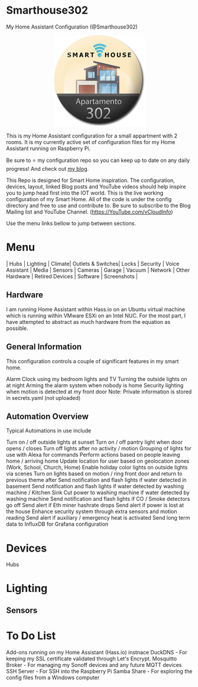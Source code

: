 # Smarthouse302
My Home Assistant Configuration (@Smarthouse302)

<p align="center">
  <img width="246" height="246" src="/images/logo.png">
</p>

This is my Home Assistant configuration for a small appartment with 2 rooms. It is my currently active set of configuration files for my Home Assistant running on Raspberry Pi.

Be sure to ⭐️ my configuration repo so you can keep up to date on any daily progress! And check out [my blog](https://smarthouse302.blogspot.com/).

This Repo is designed for Smart Home inspiration. The configuration, devices, layout, linked Blog posts and YouTube videos should help inspire you to jump head first into the IOT world. This is the live working configuration of my Smart Home.  All of the code is under the config directory and free to use and contribute to. Be sure to subscribe to the Blog Mailing list and YouTube Channel. (https://YouTube.com/vCloudInfo)

Use the menu links bellow to jump between sections.

# Menu

| Hubs | Lighting | Climate| Outlets & Switches| Locks | Security | Voice Assistant | Media | Sensors | Cameras | Garage | Vacuum | Network | Other Hardware | Retired Devices | Software | Screenshots |

## Hardware
I am running Home Assistant within Hass.io on an Ubuntu virtual machine which is running within VMware ESXi on an Intel NUC. For the most part, I have attempted to abstract as much hardware from the equation as possible.

## General Information
This configuration controls a couple of significant features in my smart home.

Alarm Clock using my bedroom lights and TV
Turning the outside lights on at night
Arming the alarm system when nobody is home
Security lighting when motion is detected at my front door
Note: Private information is stored in secrets.yaml (not uploaded)

## Automation Overview
Typical Automations in use include

Turn on / off outside lights at sunset
Turn on / off pantry light when door opens / closes
Turn off lights after no activity / motion
Grouping of lights for use with Alexa for commands
Perform actions based on people leaving home / arriving home
Update location for user based on geolocation zones (Work, School, Church, Home)
Enable holiday color lights on outside lights via scenes
Turn on lights based on motion / ring front door and return to previous theme after
Send notification and flash lights if water detected in basement
Send notification and flash lights if water detected by washing machine / Kitchen Sink
Cut power to washing machine if water detected by washing machine
Send notification and flash lights if CO / Smoke detectors go off
Send alert if Eth miner hashrate drops
Send alert if power is lost at the house
Enhance security system through extra sensors and motion reading
Send alert if auxiliary / emergency heat is activated
Send long term data to InfluxDB for Grafana configuration



# Devices
Hubs

# Lighting

## Sensors


# To Do List



Add-ons running on my Home Assistant (Hass.io) instnace
DuckDNS - For keeping my SSL certificate validated through Let's Encrypt.
Mosquitto Broker - For managing my Sonoff devices and any future MQTT devices
SSH Server - For SSH into the Raspberry Pi
Samba Share - For exploring the config files from a Windows computer
